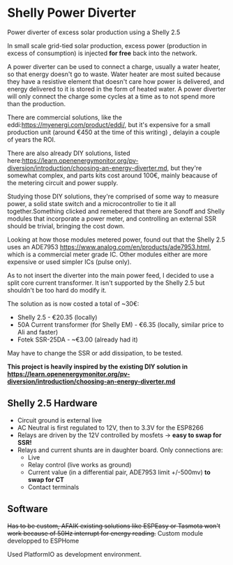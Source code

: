 # Shelly Power Diverter
Power diverter of excess solar production using a Shelly 2.5

In small scale grid-tied solar production, excess power (production in excess of consumption) is injected **for free** back into the network. 

A power diverter can be used to connect a charge, usually a water heater, so that energy doesn't go to waste. Water heater are most suited because they have a resistive element that doesn't care how power is delivered, and energy delivered to it is stored in the form of heated water. A power diverter will only connect the charge some cycles at a time as to not spend more than the production.

There are commercial solutions, like the eddi:https://myenergi.com/product/eddi/, but it's expensive for a small production unit (around €450 at the time of this writing) , delayin a couple of years the ROI.

There are also already DIY solutions, listed here:https://learn.openenergymonitor.org/pv-diversion/introduction/choosing-an-energy-diverter.md, but they're somewhat complex, and parts kits cost around 100€, mainly beacause of the metering circuit and power supply.

Studying those DIY solutions, they're comprised of some way to measure power,  a solid state switch and a microcontroller to tie it all together.Something clicked and remebered that there are Sonoff and Shelly modules that incorporate a power meter, and controlling an external SSR should be trivial, bringing the cost down.

Looking at how those modules metered power, found out that the Shelly 2.5 uses an ADE7953 https://www.analog.com/en/products/ade7953.html, which is a commercial meter grade IC. Other modules either are more expensive or used simpler ICs (pulse only).

As to not insert the diverter into the main power feed, I decided to use a split core current transformer. It isn't supported by the Shelly 2.5 but shouldn't be too hard do modify it.

The solution as is now costed a total of ~30€:
* Shelly 2.5 - €20.35 (locally)
* 50A Current transformer (for Shelly EM) - €6.35 (locally, similar price to Ali and faster)
* Fotek SSR-25DA - ~€3.00 (already had it)

May have to change the SSR or add dissipation, to be tested.

**This project is heavily inspired by the existing DIY solution in https://learn.openenergymonitor.org/pv-diversion/introduction/choosing-an-energy-diverter.md**

## Shelly 2.5 Hardware
* Circuit ground is external live
* AC Neutral is first regulated to 12V, then to 3.3V for the ESP8266
* Relays are driven by the 12V controlled by mosfets -> **easy to swap for SSR!**
* Relays and current shunts are in daughter board. Only connections are:
  * Live
  * Relay control (live works as ground)
  * Current value (in a differential pair, ADE7953 limit +/-500mv) **to swap for CT**
  * Contact terminals

## Software
~~Has to be custom, AFAIK existing solutions like ESPEasy or Tasmota won't work because of 50Hz interrupt for energy reading.~~
Custom module developped to ESPHome

Used PlatformIO as development environment.
